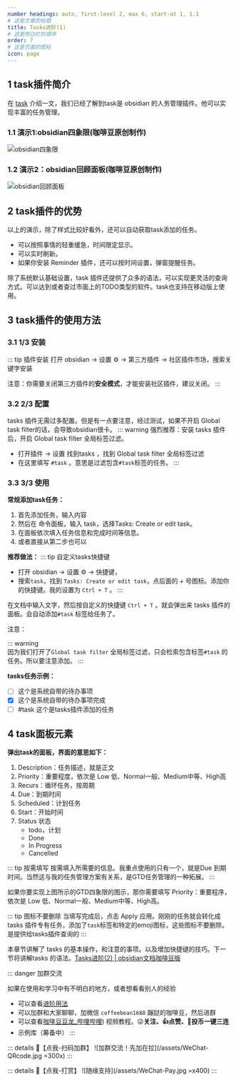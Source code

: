 ```yaml
---
number headings: auto, first-level 2, max 6, start-at 1, 1.1
# 这是文章的标题
title: Tasks进阶(1)
# 这是侧边栏的顺序
order: 7
# 这是页面的图标
icon: page
---
```

## 1 task插件简介
在 [task](/zh/community-plugins/tasks.md) 介绍一文，我们已经了解到task是 obsidian 的人务管理插件。他可以实现丰富的任务管理。
<BiliBili bvid="BV12y4y1d7N6" />
### 1.1 演示1:obsidian四象限(咖啡豆原创制作)
![obsidian四象限](/assets/Obsidian_WE64ijIAsy-w750.png) 

### 1.2 演示2：obsidian回顾面板(咖啡豆原创制作)
![obsidian回顾面板](/assets/Obsidian_k70QbE5PE9-w750.png)

## 2 task插件的优势
以上的演示，除了样式比较好看外，还可以自动获取task添加的任务。
- 可以按照事情的轻重缓急，时间限定显示。
- 可以实时刷新。
- 如果你安装 Reminder 插件，还可以按时间设置，弹窗提醒任务。

除了系统默认基础设置，task 插件还提供了众多的语法，可以实现更灵活的查询方式。可以达到或者查过市面上的TODO类型的软件。task也支持在移动版上使用。

## 3 task插件的使用方法
### 3.1 1/3 安装
::: tip 插件安装
打开 obsidian → 设置 ⚙️ → 第三方插件 → 社区插件市场，搜索关键字安装

注意：你需要关闭第三方插件的**安全模式**，才能安装社区插件，建议关闭。
:::

### 3.2 2/3 配置
tasks 插件无需过多配置。但是有一点要注意，经过测试，如果不开启 Global task filter的话，会导致obsidian很卡。
::: warning
强烈推荐：安装 tasks 插件后，开启 Global task filter 全局标签过滤。
- 打开插件 → 设置 找到tasks ，找到 Global task filter 全局标签过滤
- 在这里填写 `#task` 。意思是过滤包含`#task`标签的任务。
:::

### 3.3 3/3 使用
**常规添加task任务：**
1. 首先添加任务，输入内容
2. 然后在 命令面板，输入 task，选择Tasks: Create or edit task。
3. 在面板依次填入任务信息和完成时间等信息。
4. 或者直接从第二步也可以

**推荐做法：**
::: tip 自定义tasks快捷键
- 打开 obsidian → 设置 ⚙️ → 快捷键，
- 搜索`task`，找到 `Tasks: Create or edit task`，点后面的 + 号图标。添加你的快捷键。我的设置为 `Ctrl + T` 。
:::

在文档中输入文字，然后按自定义的快捷键 `Ctrl + T` 。就会弹出来 tasks 插件的面板。会自动添加`#task` 标签给任务了。

注意：

::: warning  
因为我们打开了`Global task filter` 全局标签过滤，只会检索包含标签`#task` 的任务。所以要注意添加。
:::

**tasks任务示例：**  
- [ ] 这个是系统自带的待办事项
- [x] 这个是系统自带的待办事项完成
- [ ] #task 这个是tasks插件添加的任务

## 4 task面板元素
**弹出task的面板，界面的意思如下：**  
1. Description：任务描述，就是正文
2. Priority：重要程度，依次是 Low 低、Normal一般、Medium中等、High高
3. Recurs：循环任务，按周期
4. Due：到期时间
5. Scheduled：计划任务
6. Start：开始时间
7. Status 状态
	- todo，计划
	- Done
	- In Progress
	- Cancelled

::: tip 按需填写
按需填入所需要的信息。我重点使用的只有一个，就是Due 到期时间。当然这与我的任务管理方案有关系，是GTD任务管理的一种拓展。
:::

如果你要实现上图所示的GTD四象限的图示，那你需要填写 Priority：重要程序，依次是 Low 低、Normal一般、Medium中等、High高。

::: tip 图标不要删除
当填写完成后，点击 Apply 应用。刚刚的任务就会转化成 tasks 插件专有任务，添加了`task`标签和特定的emoji图标，这些图标不要删除。是提供给tasks插件查询的
:::

本章节讲解了 tasks 的基本操作，和注意的事项。以及增加快捷键的技巧。下一节将讲解tasks 的语法。[Tasks进阶(2) | obsidian文档咖啡豆版](/zh/advanced/tasks%E8%BF%9B%E9%98%B6(2).html)

::: danger 加群交流

如果在使用和学习中有不明白的地方，或者想看看别人的经验
- 可以查看[进阶用法](/zh/advanced)
- 可以加群和大家聊聊，加微信 `coffeebean1688` 蹦跶的咖啡豆，然后进群
- 可以查看[咖啡豆豆龙_哔哩哔哩](https://space.bilibili.com/618777356)) 视频教程。😜**关注、👍点赞、📀投币一键三连**
- 示例库（筹备中）
:::

::: details 🌱【点我-扫码加群】
![加群交流！先加在拉](/assets/WeChat-QRcode.jpg =300x) 
::: 

::: details 🍻【点我-打赏】
![随缘支持](/assets/WeChat-Pay.jpg =x400)
::: 

